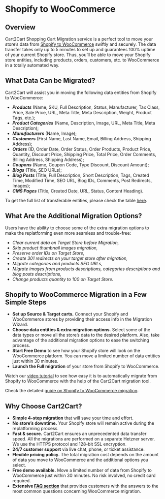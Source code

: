 # Shopify to WooCommerce
## Overview
Cart2Cart Shopping Cart Migration service is a perfect tool to move your store’s data from [Shopify to WooCommerce](https://www.shopping-cart-migration.com/shopping-cart-migration-options/4926-shopify-to-woocommerce-migration?utm_source=github.com&utm_medium=referral&utm_term=shopify-woocommerce&utm_campaign=optimized-page) swiftly and securely. The data transfer takes only up to 5 minutes to set up and guarantees 100% uptime of your current Shopify store. Thus, you’ll be able to move your Shopify store entities, including products, orders, customers, etc. to WooCommerce in a totally automated way.
## What Data Can be Migrated?
Cart2Cart will assist you in moving the following data entities from Shopify to WooCommerce:
* **_Products_** (Name, SKU, Full Description, Status, Manufacturer, Tax Class, Price, Sale Price, URL, Meta Title, Meta Description, Weight, Product Tags, etc.);
* **_Product Categories_** (Name, Description, Image, URL, Meta Title, Meta Description);
* **_Manufacturers_** (Name, Image);
* **_Customers_** (First Name, Last Name, Email, Billing Address, Shipping Address);
* **_Orders_** (ID, Order Date, Order Status, Order Products, Product Price, Quantity, Discount Price, Shipping Price, Total Price, Order Comments, Billing Address, Shipping Address);
* **_Coupons_** (Name, Coupon Code, Type Discount, Discount Amount);
* **_Blogs_** (Title, SEO URLs);
* **_Blog Posts_** (Title, Full Description, Short Description, Tags, Created Time, Modified Time, SEO URL, Blog IDs, Comments, Post Redirects, Images);
* **_CMS Pages_** (Title, Created Date, URL, Status, Content Heading).
 
To get the full list of transferable entities, please check the table [here](https://www.shopping-cart-migration.com/shopping-cart-migration-options/4926-shopify-to-woocommerce-migration?utm_source=github.com&utm_medium=referral&utm_term=shopify-woocommerce&utm_campaign=optimized-page).
## What Are the Additional Migration Options?
Users have the ability to choose some of the extra migration options to make the replatforming even more seamless and trouble-free:
* _Clear current data on Target Store before Migration,_
* _Skip product thumbnail images migration,_
* _Preserve order IDs on Target Store,_
* _Create 301 redirects on your target store after migration,_
* _Migrate categories and products SEO URLs,_
* _Migrate images from products descriptions, categories descriptions and blog posts descriptions,_
* _Change products quantity to 100 on Target Store._
## Shopify to WooCommerce Migration in a Few Simple Steps 
* **Set up Source & Target carts.** Connect your Shopify and WooCommerce stores by providing their access info in the Migration Wizard.
* **Choose data entities & extra migration options.** Select some of the data types or move all the store’s data to the desired platform. Also, take advantage of the additional migration options to ease the switching process.
* **Start Free Demo** to see how your Shopify store will look on the WooCommerce platform. You can move a limited number of data entities just within 30 minutes.  
* **Launch the Full migration** of your store from Shopify to WooCommerce.

Watch our [video tutorial](https://www.youtube.com/watch?v=f-ZWiRea5fE?utm_source=github.com&utm_medium=referral&utm_term=shopify-woocommerce&utm_campaign=optimized-page) to see how easy it is to automatically migrate from Shopify to WooCommerce with the help of the Cart2Cart migration tool.
 
Check the detailed [guide on Shopify to WooCommerce migration](https://www.shopping-cart-migration.com/carts-reviews/woocommerce/11965-how-to-migrate-from-shopify-to-woocommerce?utm_source=github.com&utm_medium=referral&utm_term=shopify-woocommerce&utm_campaign=optimized-page). 
## Why Choose Cart2Cart?
* **Simple 4-step migration** that will save your time and effort.
* **No store’s downtime.** Your Shopify store will remain active during the replatforming process.
* **Fast & secure.** Cart2Cart ensures an unprecedented data transfer speed. All the migrations are performed on a separate Hetzner server. We use the HTTPS protocol and 128-bit SSL encryption.
* **24/7 customer support** via live chat, phone, or ticket assistance.
* **Flexible pricing policy.** The total migration cost depends on the amount of data you move to WooCommerce and the additional options you select.   
* **Free demo available.** Move a limited number of data from Shopify to WooCommerce just within 30 minutes. No risk involved, no credit card required. 
* **Extensive [FAQ section](https://www.shopping-cart-migration.com/faq/45-woocommerce?utm_source=github.com&utm_medium=referral&utm_term=shopify-woocommerce&utm_campaign=optimized-page)** that provides customers with the answers to the most common questions concerning WooCommerce migration.

